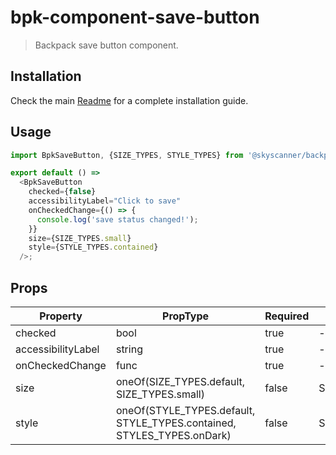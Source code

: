 # bpk-component-save-button

> Backpack save button component.

## Installation

Check the main [Readme](https://github.com/skyscanner/backpack#usage) for a complete installation guide.

## Usage

```js
import BpkSaveButton, {SIZE_TYPES, STYLE_TYPES} from '@skyscanner/backpack-web/bpk-component-save-button';

export default () =>
  <BpkSaveButton
    checked={false}
    accessibilityLabel="Click to save"
    onCheckedChange={() => {
      console.log('save status changed!');
    }}
    size={SIZE_TYPES.small}
    style={STYLE_TYPES.contained}
  />;
```

## Props

| Property           | PropType                                                               | Required | Default Value       |
|--------------------|------------------------------------------------------------------------|----------|---------------------|
| checked            | bool                                                                   | true     | -                   |
| accessibilityLabel | string                                                                 | true     | -                   |
| onCheckedChange    | func                                                                   | true     | -                   |
| size               | oneOf(SIZE_TYPES.default, SIZE_TYPES.small)                            | false    | SIZE_TYPES.default  |
| style              | oneOf(STYLE_TYPES.default, STYLE_TYPES.contained, STYLES_TYPES.onDark) | false    | STYLE_TYPES.default |
